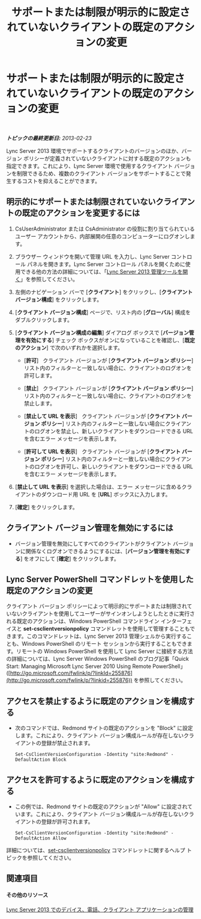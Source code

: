 ﻿---
title: サポートまたは制限が明示的に設定されていないクライアントの既定のアクションの変更
TOCTitle: サポートまたは制限が明示的に設定されていないクライアントの既定のアクションの変更
ms:assetid: 548dd0f5-62fe-4c3f-8952-2b9fd4c5fff3
ms:mtpsurl: https://technet.microsoft.com/ja-jp/library/Gg520994(v=OCS.15)
ms:contentKeyID: 48272118
ms.date: 05/19/2016
mtps_version: v=OCS.15
ms.translationtype: HT
---

# サポートまたは制限が明示的に設定されていないクライアントの既定のアクションの変更

 

_**トピックの最終更新日:** 2013-02-23_

Lync Server 2013 環境でサポートするクライアントのバージョンのほか、バージョン ポリシーが定義されていないクライアントに対する既定のアクションも指定できます。これにより、Lync Server 環境で使用するクライアント バージョンを制限できるため、複数のクライアント バージョンをサポートすることで発生するコストを抑えることができます。

## 明示的にサポートまたは制限されていないクライアントの既定のアクションを変更するには

1.  CsUserAdministrator または CsAdministrator の役割に割り当てられているユーザー アカウントから、内部展開の任意のコンピューターにログオンします。

2.  ブラウザー ウィンドウを開いて管理 URL を入力し、Lync Server コントロール パネルを開きます。Lync Server コントロール パネルを開くために使用できる他の方法の詳細については、「[Lync Server 2013 管理ツールを開く](lync-server-2013-open-lync-server-administrative-tools.md)」を参照してください。

3.  左側のナビゲーション バーで \[**クライアント**\] をクリックし、\[**クライアント バージョン構成**\] をクリックします。

4.  \[**クライアント バージョン構成**\] ページで、リスト内の \[**グローバル**\] 構成をダブルクリックします。

5.  \[**クライアント バージョン構成の編集**\] ダイアログ ボックスで \[**バージョン管理を有効にする**\] チェック ボックスがオンになっていることを確認し、\[**既定のアクション**\] で次のいずれかを選択します。
    
      - \[**許可**\]   クライアント バージョンが \[**クライアント バージョン ポリシー**\] リスト内のフィルターと一致しない場合に、クライアントのログオンを許可します。
    
      - \[**禁止**\]   クライアント バージョンが \[**クライアント バージョン ポリシー**\] リスト内のフィルターと一致しない場合に、クライアントのログオンを禁止します。
    
      - \[**禁止して URL を表示**\]   クライアント バージョンが \[**クライアント バージョン ポリシー**\] リスト内のフィルターと一致しない場合にクライアントのログオンを禁止し、新しいクライアントをダウンロードできる URL を含むエラー メッセージを表示します。
    
      - \[**許可して URL を表示**\]   クライアント バージョンが \[**クライアント バージョン ポリシー**\] リスト内のフィルターと一致しない場合にクライアントのログオンを許可し、新しいクライアントをダウンロードできる URL を含むエラー メッセージを表示します。

6.  \[**禁止して URL を表示**\] を選択した場合は、エラー メッセージに含めるクライアントのダウンロード用 URL を \[**URL**\] ボックスに入力します。

7.  \[**確定**\] をクリックします。

## クライアント バージョン管理を無効にするには

  - バージョン管理を無効にしてすべてのクライアントがクライアント バージョンに関係なくログオンできるようにするには、\[**バージョン管理を有効にする**\] をオフにして \[**確定**\] をクリックします。

## Lync Server PowerShell コマンドレットを使用した既定のアクションの変更

クライアント バージョン ポリシーによって明示的にサポートまたは制限されていないクライアントを使用してユーザーがサインオンしようとしたときに実行される既定のアクションは、Windows PowerShell コマンドライン インターフェイスと **set-csclientversionpolicy** コマンドレットを使用して管理することもできます。このコマンドレットは、Lync Server 2013 管理シェルから実行することも、Windows PowerShell のリモート セッションから実行することもできます。リモートの Windows PowerShell を使用して Lync Server に接続する方法の詳細については、Lync Server Windows PowerShell のブログ記事「Quick Start: Managing Microsoft Lync Server 2010 Using Remote PowerShell」 ([http://go.microsoft.com/fwlink/p/?linkId=255876](http://go.microsoft.com/fwlink/p/?linkid=255876)) を参照してください。

## アクセスを禁止するように既定のアクションを構成する

  - 次のコマンドでは、Redmond サイトの既定のアクションを "Block" に設定します。これにより、クライアント バージョン構成ルールが存在しないクライアントの登録が禁止されます。
    
        Set-CsClientVersionConfiguration -Identity "site:Redmond" -DefaultAction Block

## アクセスを許可するように既定のアクションを構成する

  - この例では、Redmond サイトの既定のアクションが "Allow" に設定されています。これにより、クライアント バージョン構成ルールが存在しないクライアントの登録が許可されます。
    
        Set-CsClientVersionConfiguration -Identity "site:Redmond" -DefaultAction Allow

詳細については、[set-csclientversionpolicy](https://docs.microsoft.com/en-us/powershell/module/skype/Set-CsClientVersionPolicy) コマンドレットに関するヘルプ トピックを参照してください。

## 関連項目

#### その他のリソース

[Lync Server 2013 でのデバイス、電話、クライアント アプリケーションの管理](lync-server-2013-managing-devices-phones-and-client-applications.md)

